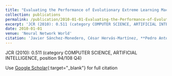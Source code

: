 ```yaml
---
title: "Evaluating the Performance of Evolutionary Extreme Learning Machines by a Combination of Sensitivity and Accuracy Measures"
collection: publications
permalink: /publication/2010-01-01-Evaluating-the-Performance-of-Evolutionary-Extreme-Learning-Machines-by-a-Combination-of-Sensitivity-and-Accuracy-Measures
excerpt: 'JCR (2010): 0.511 (category COMPUTER SCIENCE, ARTIFICIAL INTELLIGENCE, position 94/108 Q4)'
date: 2010-01-01
venue: 'Neural Network World'
citation: 'Javier Sánchez-Monedero, César Hervás-Martínez, **Pedro Antonio Gutiérrez, **, Mariano Carbonero-Ruz, M.C. Ramirez Moreno, , Manuel Cruz-Ramírez, &quot;Evaluating the Performance of Evolutionary Extreme Learning Machines by a Combination of Sensitivity and Accuracy Measures.&quot; Neural Network World, Vol. 20, 2010, pp.899-912.'
---
```

JCR (2010): 0.511 (category COMPUTER SCIENCE, ARTIFICIAL INTELLIGENCE, position 94/108 Q4)

Use [Google Scholar](https://scholar.google.com/scholar?q=Evaluating+the+Performance+of+Evolutionary+Extreme+Learning+Machines+by+a+Combination+of+Sensitivity+and+Accuracy+Measures){:target="_blank"} for full citation